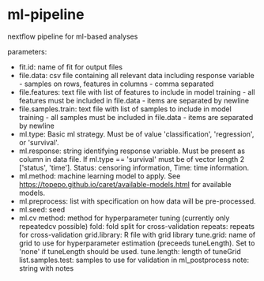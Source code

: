 # ml-pipeline
nextflow pipeline for ml-based analyses


parameters:

 - fit.id: name of fit for output files
 - file.data: csv file containing all relevant data including response variable - samples on rows, features in columns - comma separated
 - file.features: text file with list of features to include in model training - all features must be included in file.data - items are separated by newline
 - file.samples.train: text file with list of samples to include in model training - all samples must be included in file.data - items are separated by newline
 - ml.type: Basic ml strategy. Must be of value 'classification', 'regression', or 'survival'.
 - ml.response: string identifying response variable. Must be present as column in data file. If ml.type == 'survival' must be of vector length 2 ['status', 'time']. Status: censoring information, Time: time information.
 - ml.method: machine learning model to apply. See https://topepo.github.io/caret/available-models.html for available models.
 - ml.preprocess: list with specification on how data will be pre-processed.
 - ml.seed: seed
 - ml.cv
    method: method for hyperparameter tuning (currently only repeatedcv possible)
    fold: fold split for cross-validation
    repeats: repeats for cross-validation
    grid.library: R file with grid library
    tune.grid: name of grid to use for hyperparameter estimation (preceeds tuneLength). Set to 'none' if tuneLength should be used.
    tune.length: length of tuneGrid
list.samples.test: samples to use for validation in ml_postprocess
note: string with notes